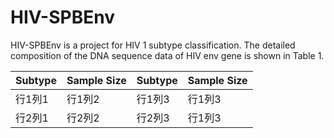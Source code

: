 # HIV-SPBEnv

HIV-SPBEnv is a project for HIV 1 subtype classification.
The detailed composition of the DNA sequence data of HIV env gene is shown in Table 1.

| Subtype |Sample Size | Subtype |Sample Size |
|-------|---------|-------|---------|
| 行1列1 | 行1列2 | 行1列3 |行1列3 |
| 行2列1 | 行2列2 | 行2列3 |行1列3 |

